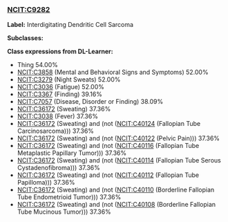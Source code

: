 
### [NCIT:C9282](http://purl.obolibrary.org/obo/NCIT_C9282)
**Label:** Interdigitating Dendritic Cell Sarcoma

**Subclasses:** 

**Class expressions from DL-Learner:**

- Thing 54.00%
- [NCIT:C3858](http://purl.obolibrary.org/obo/NCIT_C3858) (Mental and Behavioral Signs and Symptoms) 52.00%
- [NCIT:C3279](http://purl.obolibrary.org/obo/NCIT_C3279) (Night Sweats) 52.00%
- [NCIT:C3036](http://purl.obolibrary.org/obo/NCIT_C3036) (Fatigue) 52.00%
- [NCIT:C3367](http://purl.obolibrary.org/obo/NCIT_C3367) (Finding) 39.16%
- [NCIT:C7057](http://purl.obolibrary.org/obo/NCIT_C7057) (Disease, Disorder or Finding) 38.09%
- [NCIT:C36172](http://purl.obolibrary.org/obo/NCIT_C36172) (Sweating) 37.36%
- [NCIT:C3038](http://purl.obolibrary.org/obo/NCIT_C3038) (Fever) 37.36%
- [NCIT:C36172](http://purl.obolibrary.org/obo/NCIT_C36172) (Sweating) and (not ([NCIT:C40124](http://purl.obolibrary.org/obo/NCIT_C40124) (Fallopian Tube Carcinosarcoma))) 37.36%
- [NCIT:C36172](http://purl.obolibrary.org/obo/NCIT_C36172) (Sweating) and (not ([NCIT:C40122](http://purl.obolibrary.org/obo/NCIT_C40122) (Pelvic Pain))) 37.36%
- [NCIT:C36172](http://purl.obolibrary.org/obo/NCIT_C36172) (Sweating) and (not ([NCIT:C40116](http://purl.obolibrary.org/obo/NCIT_C40116) (Fallopian Tube Metaplastic Papillary Tumor))) 37.36%
- [NCIT:C36172](http://purl.obolibrary.org/obo/NCIT_C36172) (Sweating) and (not ([NCIT:C40114](http://purl.obolibrary.org/obo/NCIT_C40114) (Fallopian Tube Serous Cystadenofibroma))) 37.36%
- [NCIT:C36172](http://purl.obolibrary.org/obo/NCIT_C36172) (Sweating) and (not ([NCIT:C40112](http://purl.obolibrary.org/obo/NCIT_C40112) (Fallopian Tube Papilloma))) 37.36%
- [NCIT:C36172](http://purl.obolibrary.org/obo/NCIT_C36172) (Sweating) and (not ([NCIT:C40110](http://purl.obolibrary.org/obo/NCIT_C40110) (Borderline Fallopian Tube Endometrioid Tumor))) 37.36%
- [NCIT:C36172](http://purl.obolibrary.org/obo/NCIT_C36172) (Sweating) and (not ([NCIT:C40108](http://purl.obolibrary.org/obo/NCIT_C40108) (Borderline Fallopian Tube Mucinous Tumor))) 37.36%


